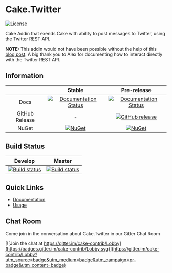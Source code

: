 # Cake.Twitter

[![License](http://img.shields.io/:license-mit-blue.svg)](http://cake-contrib.mit-license.org)

Cake Addin that exends Cake with ability to post messages to Twitter, using the Twitter REST API.

**NOTE:** This addin would not have been possible without the help of this [blog post](http://www.thatsoftwaredude.com/content/6289/how-to-post-a-tweet-using-c-for-single-user).  A big thank you to Alex for documenting how to interact directly with the Twitter REST API.

## Information

||Stable|Pre-release|
|:--:|:--:|:--:|
|Docs|[![Documentation Status](https://readthedocs.org/projects/caketwitter/badge/?version=stable)](http://caketwitter.readthedocs.org/en/stable/)|[![Documentation Status](https://readthedocs.org/projects/caketwitter/badge/?version=develop)](http://caketwitter.readthedocs.org/en/develop/)|
|GitHub Release|-|[![GitHub release](https://img.shields.io/github/release/cake-contrib/Cake.Twitter.svg)](https://github.com/cake-contrib/Cake.Twitter/releases/latest)|
|NuGet|[![NuGet](https://img.shields.io/nuget/v/Cake.Twitter.svg)](https://www.nuget.org/packages/Cake.Twotter)|[![NuGet](https://img.shields.io/nuget/vpre/Cake.Twitter.svg)](https://www.nuget.org/packages/Cake.Twitter)|

## Build Status

|Develop|Master|
|:--:|:--:|
|[![Build status](https://ci.appveyor.com/api/projects/status/179uye6rasp43xnf/branch/develop?svg=true)](https://ci.appveyor.com/project/cakecontrib/cake-twitter/branch/develop)|[![Build status](https://ci.appveyor.com/api/projects/status/179uye6rasp43xnf/branch/master?svg=true)](https://ci.appveyor.com/project/cakecontrib/cake-twitter/branch/master)|

## Quick Links

- [Documentation](http://caketwitter.readthedocs.org/en/develop/)
- [Usage](http://caketwitter.readthedocs.org/en/develop/usage/)

## Chat Room
Come join in the conversation about Cake.Twitter in our Gitter Chat Room

[![Join the chat at https://gitter.im/cake-contrib/Lobby](https://badges.gitter.im/cake-contrib/Lobby.svg)](https://gitter.im/cake-contrib/Lobby?utm_source=badge&utm_medium=badge&utm_campaign=pr-badge&utm_content=badge)
